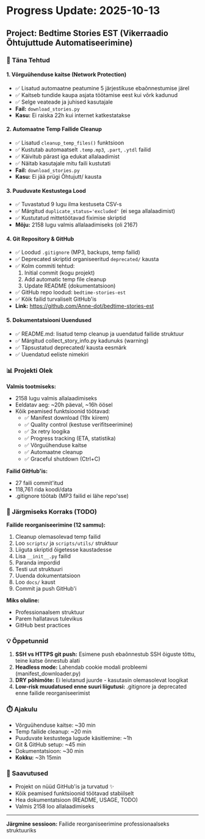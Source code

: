 # Progress Update: 2025-10-13

## Project: Bedtime Stories EST (Vikerraadio Õhtujuttude Automatiseerimine)

### 🎯 Täna Tehtud

#### 1. Võrguühenduse kaitse (Network Protection)
- ✅ Lisatud automaatne peatumine 5 järjestikuse ebaõnnestumise järel
- ✅ Kaitseb tundide kaupa asjata töötamise eest kui võrk kadunud
- ✅ Selge veateade ja juhised kasutajale
- **Fail:** `download_stories.py`
- **Kasu:** Ei raiska 22h kui internet katkestatakse

#### 2. Automaatne Temp Failide Cleanup
- ✅ Lisatud `cleanup_temp_files()` funktsioon
- ✅ Kustutab automaatselt `.temp.mp3`, `.part`, `.ytdl` failid
- ✅ Käivitub pärast iga edukat allalaadimist
- ✅ Näitab kasutajale mitu faili kustutati
- **Fail:** `download_stories.py`
- **Kasu:** Ei jää prügi Õhtujutt/ kausta

#### 3. Puuduvate Kestustega Lood
- ✅ Tuvastatud 9 lugu ilma kestuseta CSV-s
- ✅ Märgitud `duplicate_status='excluded'` (ei sega allalaadimist)
- ✅ Kustutatud mittetöötavad fiximise skriptid
- **Mõju:** 2158 lugu valmis allalaadimiseks (oli 2167)

#### 4. Git Repository & GitHub
- ✅ Loodud `.gitignore` (MP3, backups, temp failid)
- ✅ Deprecated skriptid organiseeritud `deprecated/` kausta
- ✅ Kolm commiti tehtud:
  1. Initial commit (kogu projekt)
  2. Add automatic temp file cleanup
  3. Update README (dokumentatsioon)
- ✅ GitHub repo loodud: `bedtime-stories-est`
- ✅ Kõik failid turvaliselt GitHub'is
- **Link:** https://github.com/Anne-dot/bedtime-stories-est

#### 5. Dokumentatsiooni Uuendused
- ✅ README.md: lisatud temp cleanup ja uuendatud failide struktuur
- ✅ Märgitud collect_story_info.py kadunuks (warning)
- ✅ Täpsustatud deprecated/ kausta eesmärk
- ✅ Uuendatud eeliste nimekiri

### 📊 Projekti Olek

**Valmis tootmiseks:**
- 2158 lugu valmis allalaadimiseks
- Eeldatav aeg: ~20h päeval, ~16h öösel
- Kõik peamised funktsioonid töötavad:
  - ✅ Manifest download (19x kiirem)
  - ✅ Quality control (kestuse verifitseerimine)
  - ✅ 3x retry loogika
  - ✅ Progress tracking (ETA, statistika)
  - ✅ Võrguühenduse kaitse
  - ✅ Automaatne cleanup
  - ✅ Graceful shutdown (Ctrl+C)

**Failid GitHub'is:**
- 27 faili commit'itud
- 118,761 rida koodi/data
- .gitignore töötab (MP3 failid ei lähe repo'sse)

### 📝 Järgmiseks Korraks (TODO)

**Failide reorganiseerimine (12 sammu):**
1. Cleanup olemasolevad temp failid
2. Loo `scripts/` ja `scripts/utils/` struktuur
3. Liiguta skriptid õigetesse kaustadesse
4. Lisa `__init__.py` failid
5. Paranda impordid
6. Testi uut struktuuri
7. Uuenda dokumentatsioon
8. Loo `docs/` kaust
9. Commit ja push GitHub'i

**Miks oluline:**
- Professionaalsem struktuur
- Parem hallatavus tulevikus
- GitHub best practices

### 💡 Õppetunnid

1. **SSH vs HTTPS git push:** Esimene push ebaõnnestub SSH õiguste tõttu, teine katse õnnestub alati
2. **Headless mode:** Lahendab cookie modali probleemi (manifest_downloader.py)
3. **DRY põhimõte:** Ei leiutanud juurde - kasutasin olemasolevat loogikat
4. **Low-risk muudatused enne suuri liigutusi:** .gitignore ja deprecated enne failide reorganiseerimist

### ⏱️ Ajakulu

- Võrguühenduse kaitse: ~30 min
- Temp failide cleanup: ~20 min
- Puuduvate kestustega lugude käsitlemine: ~1h
- Git & GitHub setup: ~45 min
- Dokumentatsioon: ~30 min
- **Kokku:** ~3h 15min

### 🎉 Saavutused

- Projekt on nüüd GitHub'is ja turvatud ✨
- Kõik peamised funktsioonid töötavad stabiilselt
- Hea dokumentatsioon (README, USAGE, TODO)
- Valmis 2158 loo allalaadimiseks

---

**Järgmine sessioon:** Failide reorganiseerimine professionaalseks struktuuriks
